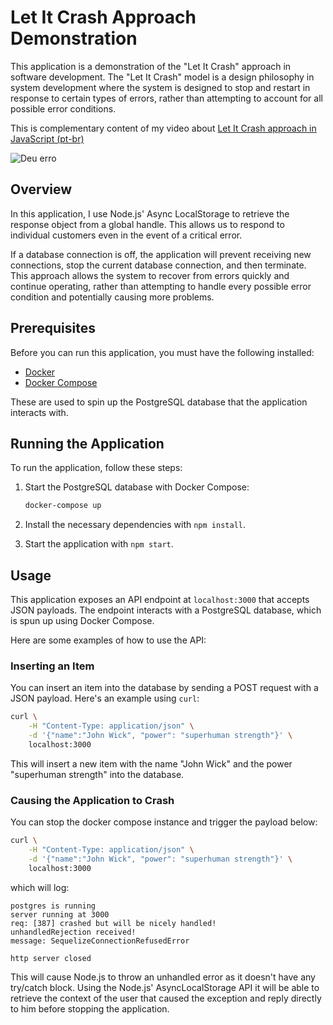 # Let It Crash Approach Demonstration

This application is a demonstration of the "Let It Crash" approach in software development. The "Let It Crash" model is a design philosophy in system development where the system is designed to stop and restart in response to certain types of errors, rather than attempting to account for all possible error conditions.

This is complementary content of my video about [Let It Crash approach in JavaScript (pt-br)](https://youtu.be/OO33Sr4lQDU)

![Deu erro](https://github.com/ErickWendel/let-it-crash-js/assets/8060102/00ab55d7-295f-45bb-88ee-782543417783)


## Overview

In this application, I use Node.js' Async LocalStorage to retrieve the response object from a global handle. This allows us to respond to individual customers even in the event of a critical error.

If a database connection is off, the application will prevent receiving new connections, stop the current database connection, and then terminate. This approach allows the system to recover from errors quickly and continue operating, rather than attempting to handle every possible error condition and potentially causing more problems.

## Prerequisites

Before you can run this application, you must have the following installed:

- [Docker](https://www.docker.com/get-started)
- [Docker Compose](https://docs.docker.com/compose/install/)

These are used to spin up the PostgreSQL database that the application interacts with.

## Running the Application

To run the application, follow these steps:

1. Start the PostgreSQL database with Docker Compose:

    ```bash
    docker-compose up
    ```

2. Install the necessary dependencies with `npm install`.

3. Start the application with `npm start`.

## Usage

This application exposes an API endpoint at `localhost:3000` that accepts JSON payloads. The endpoint interacts with a PostgreSQL database, which is spun up using Docker Compose.

Here are some examples of how to use the API:

### Inserting an Item

You can insert an item into the database by sending a POST request with a JSON payload. Here's an example using `curl`:

```bash
curl \
    -H "Content-Type: application/json" \
    -d '{"name":"John Wick", "power": "superhuman strength"}' \
    localhost:3000
```

This will insert a new item with the name "John Wick" and the power "superhuman strength" into the database.

### Causing the Application to Crash

You can stop the docker compose instance and trigger the payload below:

```bash
curl \
    -H "Content-Type: application/json" \
    -d '{"name":"John Wick", "power": "superhuman strength"}' \
    localhost:3000
```
which will log:
```
postgres is running
server running at 3000
req: [387] crashed but will be nicely handled!
unhandledRejection received!
message: SequelizeConnectionRefusedError

http server closed
```

This will cause Node.js to throw an unhandled error as it doesn't have any try/catch block. Using the Node.js' AsyncLocalStorage API it will be able to retrieve the context of the user that caused the exception and reply directly to him before stopping the application.

